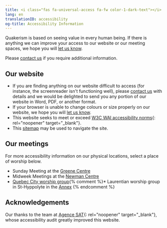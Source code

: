 ```yaml
---
title: <i class="fas fa-universal-access fa-fw color-1-dark-text"></i> Accessibility Information
lang: en
translationID: accessibility
og-title: Accessibility Information
---
```

Quakerism is based on seeing value in every human being. If there is anything we can improve your access to our website or our meeting spaces, we hope you will [let us know](/contact).

Please [contact us](/contact) if you require additional information.

## Our website
* If you are finding anything on our website difficult to access (for instance, the screenreader isn't functioning well), please [contact us](/contact) with details and we would be delighted to send you any portion of our website in Word, PDF, or another format. 
* If your browser is unable to change colours or size properly on our website, we hope you will [let us know](/contact).
* This website seeks to meet or exceed [W3C WAI accessibility norms](https://www.w3.org/WAI/standards-guidelines/){: rel="noopener" target="_blank"}.
* This [sitemap](/sitemap) may be used to navigate the site.

## Our meetings
For more accessibility information on our physical locations, select a place of worship below. 

* Sunday Meeting at the [Greene Centre](/greene-centre#accessibility)
* Midweek Meetings at the [Newman Centre](/midweek#accessibility)
* [Quebec City worship group](/qc#accessibility){% comment %}* Laurentian worship group in St-Hyppolyte in the [Annex](/laurentians#accessibility) {% endcomment %}

## Acknowledgements
Our thanks to the team at [Agence SAT](https://agencesat.com/){: rel="noopener" target="_blank"}, whose accessibility audit greatly improved this website.

